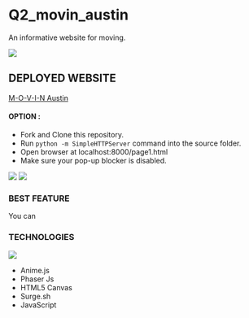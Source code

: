 # Q2_movin_austin
An informative website for moving.

<img src="public/..." />

## DEPLOYED WEBSITE

[M-O-V-I-N Austin](http://...)

#### OPTION :
* Fork and Clone this repository.
* Run `python -m SimpleHTTPServer` command into the source folder.
* Open browser at localhost:8000/page1.html
* Make sure your pop-up blocker is disabled.

<img src="public/..." />

<img src="public/..."/>

### BEST FEATURE

You can 

### TECHNOLOGIES

<img src="public/..." />

* Anime.js
* Phaser Js
* HTML5 Canvas
* Surge.sh
* JavaScript


